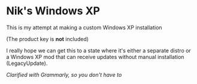 # Nik's Windows XP
This is my attempt at making a custom Windows XP installation

(The product key is **not** included)

I really hope we can get this to a state where it's either a separate distro or a Windows XP mod that can receive updates without manual installation (LegacyUpdate).

*Clarified with Grammarly, so you don't have to*
